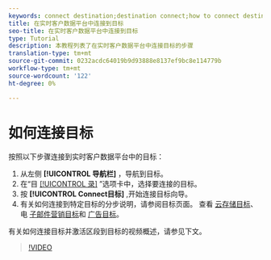 ```yaml
---
keywords: connect destination;destination connect;how to connect destination
title: 在实时客户数据平台中连接到目标
seo-title: 在实时客户数据平台中连接到目标
type: Tutorial
description: 本教程列表了在实时客户数据平台中连接目标的步骤
translation-type: tm+mt
source-git-commit: 0232acdc64019b9d93888e8137ef9bc8e114779b
workflow-type: tm+mt
source-wordcount: '122'
ht-degree: 0%

---
```



# 如何连接目标

按照以下步骤连接到实时客户数据平台中的目标：

1. 从左侧 **[!UICONTROL 导航栏]** ，导航到目标。
2. 在“目 [[!UICONTROL 录]](/help/rtcdp/destinations/destinations-workspace.md#catalog) ”选项卡中，选择要连接的目标。
3. 按 **[!UICONTROL Connect目标]** ,开始连接目标向导。
4. 有关如何连接到特定目标的分步说明，请参阅目标页面。 查看 [云存储目标](/help/rtcdp/destinations/cloud-storage-destinations-workflow.md)、电 [子邮件营销目标](/help/rtcdp/destinations/email-marketing-destinations.md)和 [广告目标](/help/rtcdp/destinations/advertising-destinations.md)。

有关如何连接目标并激活区段到目标的视频概述，请参见下文。

>[!VIDEO](https://video.tv.adobe.com/v/29710?quality=12)